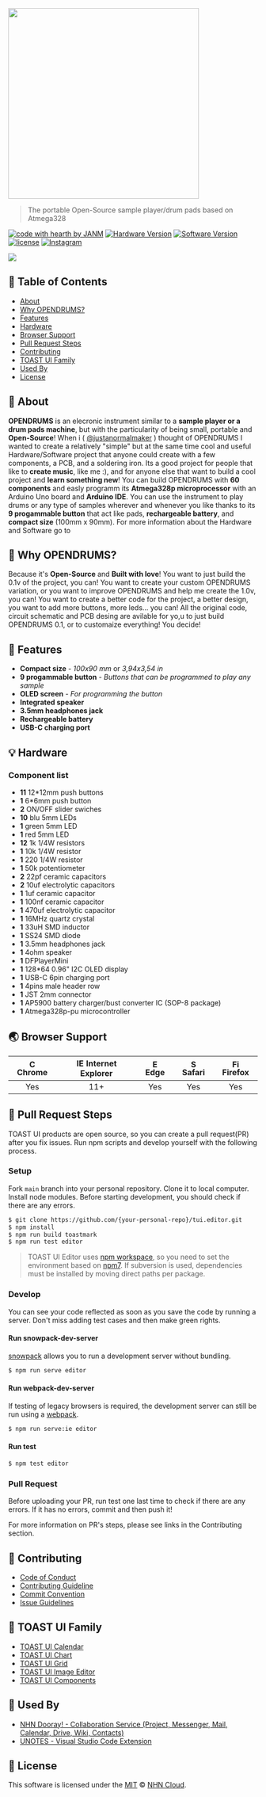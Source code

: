 <img src="https://github.com/user-attachments/assets/1b90f5db-bd15-409f-aa60-4ae742a669e3" width="385px">

> The portable Open-Source sample player/drum pads based on Atmega328 

[![code with hearth by JANM](https://img.shields.io/badge/Made_with%20%E2%99%A5%20by-JANM-ff1414.svg)](https://github.com/justanormalmaker) [![Hardware Version](https://img.shields.io/badge/Hardware-v0.1-00808f.svg)](https://github.com/justanormalmaker) [![Software Version](https://img.shields.io/badge/Software-v0.1-8a2be2.svg)](https://github.com/justanormalmaker) [![license](https://img.shields.io/github/license/justanormalmaker/OPENDRUMS.svg)](https://github.com/justanormalmaker/OPENDRUMS/blob/master/LICENSE) [![Instagram](https://img.shields.io/badge/Instagram-@justanormalmaker-dd2a7b.svg)](https://www.instagram.com/justanormalmaker?igsh=NWh5ZW92dXE0NHJm)

<img src="https://github.com/user-attachments/assets/1c9d951d-ce22-44c8-91ee-80ba1963ba81" />


## 🚩 Table of Contents

- [About](#-about)
- [Why OPENDRUMS?](#-why-opendrums)
- [Features](#-features)
- [Hardware](#-hardware)
- [Browser Support](#-browser-support)
- [Pull Request Steps](#-pull-request-steps)
- [Contributing](#-contributing)
- [TOAST UI Family](#-toast-ui-family)
- [Used By](#-used-by)
- [License](#-license)


## 🚀 About

**OPENDRUMS** is an elecronic instrument similar to a **sample player or a drum pads machine**, but with the particularity of being small, portable and **Open-Source**!
When i ( [@justanormalmaker](https://github.com/justanormalmaker) ) thought of OPENDRUMS I wanted to create a relatively "simple" but at the same time cool and useful Hardware/Software project that anyone could create with a few components, a PCB, and a soldering iron. Its a good project for people that like to **create music**, like me :), and for anyone else that want to build a cool project and **learn something new**!
You can build OPENDRUMS with **60 components** and easly programm its **Atmega328p microprocessor** with an Arduino Uno board and **Arduino IDE**. You can use the instrument to play drums or any type of samples wherever and whenever you like thanks to its **9 progammable button** that act like pads, **rechargeable battery**, and **compact size** (100mm x 90mm). For more information about the Hardware and Software go to 


## 🥁 Why OPENDRUMS?

Because it's **Open-Source** and **Built with love**! You want to just build the 0.1v of the project, you can! You want to create your custom OPENDRUMS variation, or you want to improve OPENDRUMS and help me create the 1.0v, you can! You want to create a better code for the project, a better design, you want to add more buttons, more leds... you can! All the original code, circuit schematic and PCB desing are avilable for yo,u to just build OPENDRUMS 0.1, or to customaize everything! You decide!

## 🎨 Features

* **Compact size** - *100x90 mm* or *3,94x3,54 in*
* **9 progammable button** - *Buttons that can be programmed to play any sample*
* **OLED screen** - *For programming the button*
* **Integrated speaker**
* **3.5mm headphones jack**
* **Rechargeable battery**
* **USB-C charging port**

## 💡 Hardware

### Component list

* **11**  12*12mm push buttons
* **1**  6*6mm push button
* **2**  ON/OFF slider swiches
* **10**  blu 5mm LEDs
* **1**  green 5mm LED
* **1**  red 5mm LED
* **12**  1k 1/4W resistors
* **1**  10k 1/4W resistor
* **1**  220 1/4W resistor
* **1**  50k potentiometer
* **2**  22pf ceramic capacitors
* **2**  10uf electrolytic capacitors
* **1**  1uf ceramic capacitor
* **1**  100nf ceramic capacitor
* **1**  470uf electrolytic capacitor
* **1**  16MHz quartz crystal
* **1**  33uH SMD inductor
* **1**  SS24 SMD diode
* **1**  3.5mm headphones jack
* **1**  4ohm speaker
* **1**  DFPlayerMini
* **1**  128*64 0.96" I2C OLED display
* **1**  USB-C 6pin charging port
* **1**  4pins male header row
* **1**  JST 2mm connector
* **1**  AP5900 battery charger/bust converter IC (SOP-8 package)
* **1**  Atmega328p-pu microcontroller

## 🌏 Browser Support

| <img src="https://user-images.githubusercontent.com/1215767/34348387-a2e64588-ea4d-11e7-8267-a43365103afe.png" alt="Chrome" width="16px" height="16px" /> Chrome | <img src="https://user-images.githubusercontent.com/1215767/34348590-250b3ca2-ea4f-11e7-9efb-da953359321f.png" alt="IE" width="16px" height="16px" /> Internet Explorer | <img src="https://user-images.githubusercontent.com/1215767/34348380-93e77ae8-ea4d-11e7-8696-9a989ddbbbf5.png" alt="Edge" width="16px" height="16px" /> Edge | <img src="https://user-images.githubusercontent.com/1215767/34348394-a981f892-ea4d-11e7-9156-d128d58386b9.png" alt="Safari" width="16px" height="16px" /> Safari | <img src="https://user-images.githubusercontent.com/1215767/34348383-9e7ed492-ea4d-11e7-910c-03b39d52f496.png" alt="Firefox" width="16px" height="16px" /> Firefox |
| :---------: | :---------: | :---------: | :---------: | :---------: |
| Yes | 11+ | Yes | Yes | Yes |


## 🔧 Pull Request Steps

TOAST UI products are open source, so you can create a pull request(PR) after you fix issues. Run npm scripts and develop yourself with the following process.

### Setup

Fork `main` branch into your personal repository. Clone it to local computer. Install node modules. Before starting development, you should check if there are any errors.

```sh
$ git clone https://github.com/{your-personal-repo}/tui.editor.git
$ npm install
$ npm run build toastmark
$ npm run test editor
```

> TOAST UI Editor uses [npm workspace](https://docs.npmjs.com/cli/v7/using-npm/workspaces/), so you need to set the environment based on [npm7](https://github.blog/2021-02-02-npm-7-is-now-generally-available/). If subversion is used, dependencies must be installed by moving direct paths per package.

### Develop

You can see your code reflected as soon as you save the code by running a server. Don't miss adding test cases and then make green rights.

#### Run snowpack-dev-server
[snowpack](https://www.snowpack.dev/) allows you to run a development server without bundling.

``` sh
$ npm run serve editor
```

#### Run webpack-dev-server
If testing of legacy browsers is required, the development server can still be run using a [webpack](https://webpack.js.org/).

``` sh
$ npm run serve:ie editor
```

#### Run test

``` sh
$ npm test editor
```

### Pull Request

Before uploading your PR, run test one last time to check if there are any errors. If it has no errors, commit and then push it!

For more information on PR's steps, please see links in the Contributing section.

## 💬 Contributing

* [Code of Conduct](https://github.com/nhn/tui.editor/blob/master/CODE_OF_CONDUCT.md)
* [Contributing Guideline](https://github.com/nhn/tui.editor/blob/master/CONTRIBUTING.md)
* [Commit Convention](https://github.com/nhn/tui.editor/blob/master/docs/COMMIT_MESSAGE_CONVENTION.md)
* [Issue Guidelines](https://github.com/nhn/tui.editor/tree/master/.github/ISSUE_TEMPLATE)


## 🍞 TOAST UI Family

- [TOAST UI Calendar](https://github.com/nhn/tui.calendar)
- [TOAST UI Chart](https://github.com/nhn/tui.chart)
- [TOAST UI Grid](https://github.com/nhn/tui.grid)
- [TOAST UI Image Editor](https://github.com/nhn/tui.image-editor)
- [TOAST UI Components](https://github.com/nhn)


## 🚀 Used By

* [NHN Dooray! - Collaboration Service (Project, Messenger, Mail, Calendar, Drive, Wiki, Contacts)](https://dooray.com)
* [UNOTES - Visual Studio Code Extension](https://marketplace.visualstudio.com/items?itemName=ryanmcalister.Unotes)


## 📜 License

This software is licensed under the [MIT](https://github.com/nhn/tui.editor/blob/master/LICENSE) © [NHN Cloud](https://github.com/nhn).

